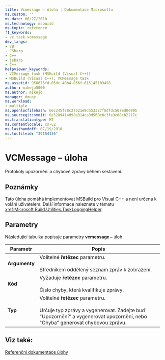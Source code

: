 ```yaml
---
title: Vcmessage – úloha | Dokumentace Microsoftu
ms.custom: ''
ms.date: 06/27/2018
ms.technology: msbuild
ms.topic: reference
f1_keywords:
- vc.task.vcmessage
dev_langs:
- VB
- CSharp
- C++
- jsharp
- C++
helpviewer_keywords:
- VCMessage task (MSBuild (Visual C++))
- MSBuild (Visual C++), VCMessage task
ms.assetid: 956675fd-05dc-40b4-856f-616145103498
author: mikejo5000
ms.author: mikejo
manager: douge
ms.workload:
- multiple
ms.openlocfilehash: 66c245f78c27521e9db53327f8dfdc567ed0e995
ms.sourcegitcommit: 0e5289414d90a314ca0d560c0c3fe9c88cb2217c
ms.translationtype: MT
ms.contentlocale: cs-CZ
ms.lasthandoff: 07/19/2018
ms.locfileid: "39154136"
---
```

# <a name="vcmessage-task"></a>VCMessage – úloha
Protokoly upozornění a chybové zprávy během sestavení.  
  
## <a name="remarks"></a>Poznámky  
 Tato úloha pomáhá implementovat MSBuild pro Visual C++ a není určena k volání uživatelem. Další informace naleznete v tématu <xref:Microsoft.Build.Utilities.TaskLoggingHelper>.  
  
## <a name="parameters"></a>Parametry  
 Následující tabulka popisuje parametry **vcmessage –** úloh.  
  
|Parametr|Popis|  
|---------------|-----------------|  
|**Argumenty**|Volitelné **řetězec** parametru.<br /><br /> Středníkem oddělený seznam zpráv k zobrazení.|  
|**Kód**|Vyžaduje **řetězec** parametru.<br /><br /> Číslo chyby, která kvalifikuje zprávy.|  
|**Typ**|Volitelné **řetězec** parametru.<br /><br /> Určuje typ zprávy a vygenerovat. Zadejte buď "Upozornění" a vygenerovat upozornění, nebo "Chyba" generovat chybovou zprávu.|  
  
## <a name="see-also"></a>Viz také:  
 [Referenční dokumentace úlohy](../msbuild/msbuild-task-reference.md)